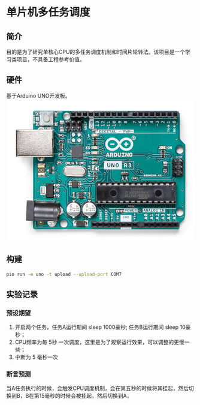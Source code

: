 # 单片机多任务调度
## 简介
目的是为了研究单核心CPU的多任务调度机制和时间片轮转法。该项目是一个学习类项目，不具备工程参考价值。

## 硬件
基于Arduino UNO开发板。
![Arduino UNO](image/readme/1671373296332.png)
## 构建
```sh
pio run -e uno -t upload --upload-port COM7
```
## 实验记录
### 预设期望
1. 开启两个任务，任务A运行期间 sleep 1000豪秒; 任务B运行期间 sleep 10豪秒；
2. CPU频率为每 5秒 一次调度，这里是为了观察运行效果，可以调整的更慢一些；
3. 中断为 5 毫秒一次
### 断言预测
当A任务执行的时候，会触发CPU调度机制，会在第五秒的时候将其挂起，然后切换到B，B在第15毫秒的时候会被挂起，然后切换到A，